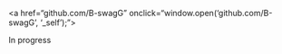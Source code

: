 <a href=“github.com/B-swagG” onclick=“window.open(‘github.com/B-swagG’, ‘_self’);”>

  In progress

</a>
